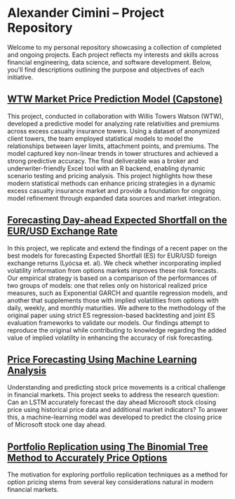 # Alexander Cimini – Project Repository

Welcome to my personal repository showcasing a collection of completed and ongoing projects. Each project reflects my interests and skills across financial engineering, data science, and software development. Below, you'll find descriptions outlining the purpose and objectives of each initiative.

## [WTW Market Price Prediction Model (Capstone)](https://github.com/ACimini/Projects/blob/main/WTW%20Market%20Pricing%20Broker%20Tool/WTW%20Final%20Report.pdf)

This project, conducted in collaboration with Willis Towers Watson (WTW), developed a predictive model for analyzing rate relativities and premiums across excess casualty insurance towers. Using a dataset of anonymized client towers, the team employed statistical models to model the relationships between layer limits, attachment points, and premiums. The model captured key non-linear trends in tower structures and achieved a strong predictive accuracy. The final deliverable was a broker and underwriter-friendly Excel tool with an R backend, enabling dynamic scenario testing and pricing analysis. This project highlights how these modern statistical methods can enhance pricing strategies in a dynamic excess casualty insurance market and provide a foundation for ongoing model refinement through expanded data sources and market integration.

## [Forecasting Day-ahead Expected Shortfall on the EUR/USD Exchange Rate](https://github.com/ACimini/Projects/blob/main/Forecasting%20Day%20Ahead%20USD-EUR%20VaR/EUR-USD%20Report.pdf)

In this project, we replicate and extend the findings of a recent paper on the best models for forecasting Expected Shortfall (ES) for EUR/USD foreign exchange returns (Lyócsa et. al). We check whether incorporating implied volatility information from options markets improves these risk forecasts. Our empirical strategy is based on a comparison of the performances of two groups of models: one that relies only on historical realized price measures, such as Exponential GARCH and quantile regression models, and another that supplements those with implied volatilities from options with daily, weekly, and monthly maturities. We adhere to the methodology of the original paper using strict ES regression-based backtesting and joint ES evaluation frameworks to validate our models. Our findings attempt to reproduce the original while contributing to knowledge regarding the added value of implied volatility in enhancing the accuracy of risk forecasting.

## [Price Forecasting Using Machine Learning Analysis](https://github.com/ACimini/Projects/blob/main/Stock%20Price%20Forecasting%20using%20ML/Price%20Forecasting%20Analysis%20FINAL.pdf)

Understanding and predicting stock price movements is a critical challenge in financial markets. This project seeks to address the research question: Can an LSTM accurately forecast the day ahead Microsoft stock closing price using historical price data and additional market indicators? To answer this, a machine-learning model was developed to predict the closing price of Microsoft stock one day ahead.


## [Portfolio Replication using The Binomial Tree Method to Accurately Price Options](https://github.com/ACimini/Projects/blob/main/Portfolio%20Replication%20using%20The%20Binomial%20Tree%20Method%20to%20Accurately%20Price%20Options/Portfolio%20Replication%20using%20The%20Binomial%20Tree%20Method%20to%20Accurately%20Price%20Options.pdf)

The motivation for exploring portfolio replication techniques as a method for option pricing stems from several key considerations natural in modern financial markets.
